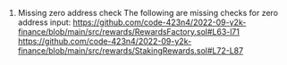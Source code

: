 1. Missing zero address check
The following are missing checks for zero address input:
https://github.com/code-423n4/2022-09-y2k-finance/blob/main/src/rewards/RewardsFactory.sol#L63-l71
https://github.com/code-423n4/2022-09-y2k-finance/blob/main/src/rewards/StakingRewards.sol#L72-L87
